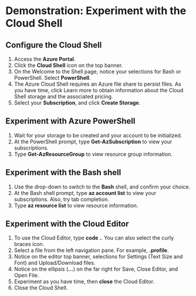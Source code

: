 # Demonstration: Experiment with the Cloud Shell

## Configure the Cloud Shell

1. Access the **Azure Portal**.
2. Click the **Cloud Shell** icon on the top banner.
3. On the Welcome to the Shell page, notice your selections for Bash or PowerShell. Select **PowerShell**.
4. The Azure Cloud Shell requires an Azure file share to persist files. As you have time, click Learn more to obtain information about the Cloud Shell storage and the associated pricing.
5. Select your **Subscription**, and click **Create Storage**. 

## Experiment with Azure PowerShell

1. Wait for your storage to be created and your account to be initialized.
2. At the PowerShell prompt, type **Get-AzSubscription** to view your subscriptions.
3. Type **Get-AzResourceGroup** to view resource group information.

## Experiment with the Bash shell

1. Use the drop-down to switch to the **Bash** shell, and confirm your choice.
2. At the Bash shell prompt, type **az account list** to view your subscriptions. Also, try tab completion. 
3. Type **az resource list** to view resource information.

## Experiment with the Cloud Editor

1. To use the Cloud Editor, type **code .**. You can also select the curly braces icon. 
2. Select a file from the left navigation pane. For example, **.profile**.
3. Notice on the editor top banner, selections for Settings (Text Size and Font) and Upload/Download files.
4. Notice on the ellipsis (**...**) on the far right for Save, Close Editor, and Open File.
5. Experiment as you have time, then **close** the Cloud Editor. 
6. Close the Cloud Shell.
